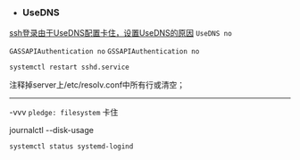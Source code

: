 - ### UseDNS
[ssh登录由于UseDNS配置卡住，设置UseDNS的原因](https://blog.csdn.net/qq_27979907/article/details/106524778)
`UseDNS no`

`GASSAPIAuthentication no`
`GSSAPIAuthentication no`

`systemctl restart sshd.service`


注释掉server上/etc/resolv.conf中所有行或清空；

--- 
-vvv
`pledge: filesystem` 卡住

journalctl --disk-usage

`systemctl status systemd-logind`